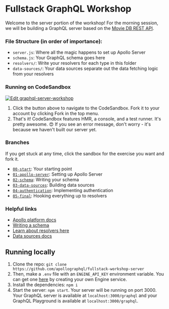 # Fullstack GraphQL Workshop

Welcome to the server portion of the workshop! For the morning session, we will be building a GraphQL server based on the [Movie DB REST API](https://developers.themoviedb.org/3/getting-started/introduction).

### File Structure (in order of importance):

- `server.js`: Where all the magic happens to set up Apollo Server
- `schema.js`: Your GraphQL schema goes here
- `resolvers/`: Write your resolvers for each type in this folder
- `data-sources/`: Your data sources separate out the data fetching logic from your resolvers

### Running on CodeSandbox

[![Edit graphql-server-workshop](https://codesandbox.io/static/img/play-codesandbox.svg)](https://codesandbox.io/s/github/apollographql/fullstack-workshop-server/tree/00-start/?fontsize=14)

1. Click the button above to navigate to the CodeSandbox. Fork it to your account by clicking Fork in the top menu.
2. That's it! CodeSandbox features HMR, a console, and a test runner. It's pretty awesome. 😍 If you see an error message, don't worry - it's because we haven't built our server yet.

### Branches

If you get stuck at any time, click the sandbox for the exercise you want and fork it.

- [`00-start`](https://codesandbox.io/s/github/apollographql/fullstack-workshop-server/tree/00-start): Your starting point
- [`01-apollo-server`](https://codesandbox.io/s/github/apollographql/fullstack-workshop-server/tree/01-apollo-server): Setting up Apollo Server
- [`02-schema`](https://codesandbox.io/s/github/apollographql/fullstack-workshop-server/tree/02-schema): Writing your schema
- [`03-data-sources`](https://codesandbox.io/s/github/apollographql/fullstack-workshop-server/tree/03-data-sources): Building data sources
- [`04-authentication`](https://codesandbox.io/s/github/apollographql/fullstack-workshop-server/tree/04-authentication): Implementing authentication
- [`05-final`](https://codesandbox.io/s/github/apollographql/fullstack-workshop-server): Hooking everything up to resolvers

### Helpful links

- [Apollo platform docs](https://www.apollographql.com/docs/)
- [Writing a schema](https://www.apollographql.com/docs/apollo-server/essentials/schema.html)
- [Learn about resolvers here](https://www.apollographql.com/docs/graphql-tools/resolvers.html)
- [Data sources docs](https://www.apollographql.com/docs/apollo-server/features/data-sources.html)

## Running locally

1. Clone the repo: `git clone https://github.com/apollographql/fullstack-workshop-server`
2. Then, make a `.env` file with an `ENGINE_API_KEY` environment variable. You can get one [here](https://engine.apollographql.com/) by creating your own Engine service.
3. Install the dependencies: `npm i`
4. Start the server: `npm start`. Your server will be running on port 3000. Your GraphQL server is available at `localhost:3000/graphql` and your GraphQL Playground is available at `localhost:3000/graphql`.
